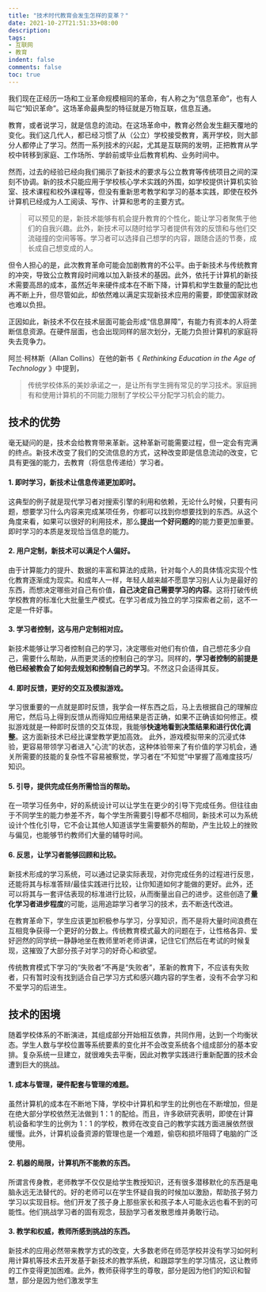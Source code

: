 ```yaml
---
title: "技术时代教育会发生怎样的变革？"
date: 2021-10-27T21:51:33+08:00
description:
tags:
- 互联网
- 教育
indent: false
comments: false
toc: true
---
```


我们现在正经历一场和工业革命规模相同的革命，有人称之为“信息革命”，也有人叫它“知识革命”。这场革命最典型的特征就是万物互联，信息互通。

教育，或者说学习，就是信息的流动。在这场革命中，教育必然会发生翻天覆地的变化。我们这几代人，都已经习惯了从（公立）学校接受教育，离开学校，则大部分人都停止了学习。然而一系列技术的兴起，尤其是互联网的发明，正把教育从学校中转移到家庭、工作场所、学龄前或毕业后教育机构、业务时间中。

然而，过去的经验已经向我们揭示了新技术的要求与公立教育等传统项目之间的深刻不协调。新的技术只能应用于学校核心学术实践的外围，如学校提供计算机实验室、技术课程和校外课程等，但没有重新思考教学和学习的基本实践，即使在校外计算机已经成为人工阅读、写作、计算和思考的主要方式。

> 可以预见的是，新技术能够有机会提升教育的个性化，能让学习者聚焦于他们的自我兴趣。此外，新技术可以随时给学习者提供有效的反馈和与他们交流碰撞的空间等等。学习者可以选择自己想学的内容，跟随合适的节奏，成长成自己想变成的人。

但令人担心的是，此次教育革命可能会加剧教育的不公平。由于新技术与传统教育的冲突，导致公立教育段时间难以加入新技术的基因。此外，依托于计算机的新技术需要高昂的成本，虽然近年来硬件成本在不断下降，计算机和学生数量的配比也再不断上升，但尽管如此，却依然难以满足实现新技术应用的需要，即使国家财政也难以负担。

正因如此，新技术不仅在技术层面可能会形成“信息屏障”，有能力有资本的人将垄断信息资源。在硬件层面，也会出现同样的层次划分，无能力负担计算机的家庭将失去竞争力。

阿兰·柯林斯（Allan Collins）在他的新书《 *Rethinking Education in the Age of Technology* 》中提到，

>  传统学校体系的美妙承诺之一，是让所有学生拥有常见的学习技术。家庭拥有和使用计算机的不同能力限制了学校公平分配学习机会的能力。

## 技术的优势

毫无疑问的是，技术会给教育带来革新。这种革新可能需要过程，但一定会有完满的终点。新技术改变了我们的交流信息的方式，这种改变即是信息流动的改变，它具有更强的能力，去教育（将信息传递给）学习者。

#### 1. 即时学习，新技术让信息传递更加即时。
这典型的例子就是现代学习者对搜索引擎的利用和依赖，无论什么时候，只要有问题，想要学习什么内容来完成某项任务，你都可以找到你想要找到的东西。从这个角度来看，如果可以很好的利用技术，那么**提出一个好问题的**的能力要更加重要。即时学习的本质是发现恰当信息的能力。

#### 2. 用户定制，新技术可以满足个人偏好。
由于计算能力的提升、数据的丰富和算法的成熟，针对每个人的具体情况实现个性化教育逐渐成为现实。和成年人一样，年轻人越来越不愿意学习别人认为是最好的东西，而想决定哪些对自己有价值，**自己决定自己需要学习的内容**。这将打破传统学校教育的标准化大批量生产模式。在学习者成为独立的学习探索者之前，这不一定是一件好事。

#### 3. 学习者控制，这与用户定制相对应。
新技术能够让学习者控制自己的学习，决定哪些对他们有价值，自己想花多少自己，需要什么帮助，从而更灵活的控制自己的学习。同样的，**学习者控制的前提是他已经被教会了如何去规划和控制自己的学习**。不然这只会适得其反。

#### 4. 即时反馈，更好的交互及模拟游戏。
学习很重要的一点就是即时反馈，我学会一样东西之后，马上去根据自己的理解应用它，然后马上得到反馈从而得知应用结果是否正确，如果不正确该如何修正。模拟游戏就是一种即时反馈的交互体现，我能够**快速地看到决策结果和进行优化调整**。这方面新技术已经比课堂教学更加高效。
此外，游戏模拟带来的沉浸式体验，更容易带领学习者进入“心流”的状态，这种体验带来了有价值的学习机会，通关所需要的技能的复杂性不容易被察觉，学习者在“不知觉”中掌握了高难度技巧/知识。

#### 5. 引导，提供完成任务所需恰当的帮助。
在一项学习任务中，好的系统设计可以让学生在更少的引导下完成任务。但往往由于不同学生的能力参差不齐，每个学生所需要引导都不尽相同，新技术可以为系统设计个性化引导，它不会让其他人知道该学生需要额外的帮助，产生比较上的挫败与偏见，也能够节约教师们大量的辅导时间。

#### 6. 反思，让学习者能够回顾和比较。
新技术形成的学习系统，可以通过记录实际表现，对你完成任务的过程进行反思，还能将其与标准答辩/最佳实践进行比较，让你知道如何才能做的更好。此外，还可以将其与一套评估表现的标准进行比较，从而衡量出自己的进步。这些创造了**量化学习者进步程度**的可能，运用追踪学习者学习的技术，去不断迭代改进。

在教育革命下，学生应该更加积极参与学习，分享知识，而不是将大量时间浪费在互相竞争获得一个更好的分数上。传统教育模式最大的问题在于，让性格各异、爱好迥然的同学统一静静地坐在教师里听老师讲课，记住它们然后在考试的时候复现，这摧毁了大部分孩子对学习的好奇心和欲望。

传统教育模式下学习的“失败者”不再是“失败者”，革新的教育下，不应该有失败者，只有暂时没有找到适合自己学习方式和感兴趣内容的学生者，没有不会学习和不爱学习的后进生。

## 技术的困境

随着学校体系的不断演进，其组成部分开始相互依靠，共同作用，达到一个均衡状态。学生人数与学校位置等系统要素的变化并不会改变系统各个组成部分的基本安排。复杂系统一旦建立，就很难失去平衡，因此对教学实践进行重新配置的技术会遭到巨大的挑战。

#### 1. 成本与管理，硬件配套与管理的难题。
虽然计算机的成本在不断地下降，学校中计算机和学生的比例也在不断增加，但是在绝大部分学校依然无法做到 1：1 的配给。而且，许多欧研究表明，即使在计算机设备和学生的比例为 1：1 的学校，教师在改变自己的教学实践方面进展依然很缓慢。此外，计算机设备资源的管理也是一个难题，偷窃和损坏阻碍了电脑的广泛使用。

#### 2. 机器的局限，计算机所不能教的东西。
所谓言传身教，老师教学不仅仅是给学生教授知识，还有很多潜移默化的东西是电脑永远无法替代的。好的老师可以在学生怀疑自我的时候加以激励，帮助孩子努力学习以实现目标。他们开发了孩子身上那些家长和孩子本人可能永远也看不到的可能性。他们挑战学习者的固有观念，鼓励学习者发散思维并勇敢行动。

#### 3. 教学和权威，教师所感到挑战的东西。
新技术的应用必然带来教学方式的改变，大多数老师在师范学校并没有学习如何利用计算机等技术去开发基于新技术的教学系统，和跟踪学生的学习情况，这让教师的工作变得更加困难。此外，教师获得学生的尊敬，部分是因为他们的知识和智慧，部分是因为他们激发学生



